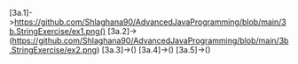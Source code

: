 [3a.1]->https://github.com/Shlaghana90/AdvancedJavaProgramming/blob/main/3b.StringExercise/ex1.png()
[3a.2]->(https://github.com/Shlaghana90/AdvancedJavaProgramming/blob/main/3b.StringExercise/ex2.png)
[3a.3]->()
[3a.4]->()
[3a.5]->()
